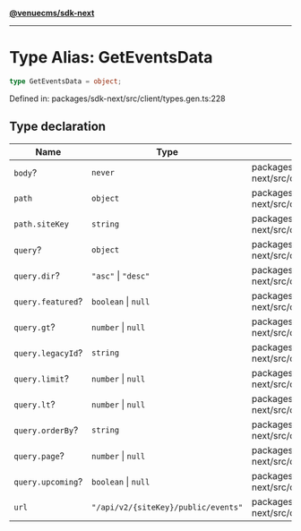 [**@venuecms/sdk-next**](../Index.md)

***

# Type Alias: GetEventsData

```ts
type GetEventsData = object;
```

Defined in: packages/sdk-next/src/client/types.gen.ts:228

## Type declaration

| Name | Type | Defined in |
| ------ | ------ | ------ |
| <a id="body"></a> `body`? | `never` | packages/sdk-next/src/client/types.gen.ts:229 |
| <a id="path"></a> `path` | `object` | packages/sdk-next/src/client/types.gen.ts:230 |
| `path.siteKey` | `string` | packages/sdk-next/src/client/types.gen.ts:231 |
| <a id="query"></a> `query`? | `object` | packages/sdk-next/src/client/types.gen.ts:233 |
| `query.dir`? | `"asc"` \| `"desc"` | packages/sdk-next/src/client/types.gen.ts:237 |
| `query.featured`? | `boolean` \| `null` | packages/sdk-next/src/client/types.gen.ts:238 |
| `query.gt`? | `number` \| `null` | packages/sdk-next/src/client/types.gen.ts:241 |
| `query.legacyId`? | `string` | packages/sdk-next/src/client/types.gen.ts:242 |
| `query.limit`? | `number` \| `null` | packages/sdk-next/src/client/types.gen.ts:234 |
| `query.lt`? | `number` \| `null` | packages/sdk-next/src/client/types.gen.ts:240 |
| `query.orderBy`? | `string` | packages/sdk-next/src/client/types.gen.ts:236 |
| `query.page`? | `number` \| `null` | packages/sdk-next/src/client/types.gen.ts:235 |
| `query.upcoming`? | `boolean` \| `null` | packages/sdk-next/src/client/types.gen.ts:239 |
| <a id="url"></a> `url` | `"/api/v2/{siteKey}/public/events"` | packages/sdk-next/src/client/types.gen.ts:244 |
